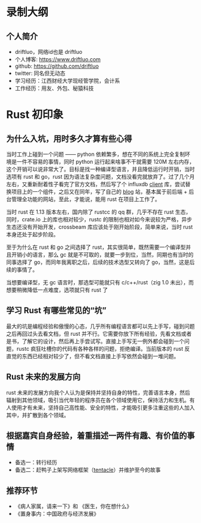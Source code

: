 # 录制大纲

## 个人简介
- driftluo，网络id也是 driftluo
- 个人博客: https://www.driftluo.com
- github: https://github.com/driftluo
- twitter: 同名但无动态
- 学习经历：江西财经大学现经管学院，会计系
- 工作经历：用友、外包、秘猿科技

# Rust 初印象

## 为什么入坑，用时多久才算有些心得

当时工作上碰到一个问题 —— python 依赖繁多，想在不同的系统上完全复制环境是一件不容易的事情，同时 python 运行起来啥事不干就需要 120M 左右内存，这个开销可以说非常大了。目标是找一种编译型语言，并且降低运行时开销，当时选项有 rust 和 go，rust 因为语法复杂度问题，文档没看完就放弃了。过了几个月左右，又重新耐着性子看完了官方文档，然后写了个 influxdb [client](https://github.com/driftluo/InfluxDBClient-rs) 库，尝试替换项目上的一个组件，之后又在同年，写了自己的 [blog](https://github.com/driftluo/myblog) 站，基本属于前后端 + 后台管理全功能的网站，至此，才能说，能用 rust 在项目上工作了。

当时 rust 在 1.13 版本左右，国内除了 rustcc 的 qq 群，几乎不存在 rust 生态，同时，crate.io 上的库也相对较少，rustc 的限制也相对如今来说较为严格，异步生态还没有开始开发，crossbeam 库应该处于刚开始阶段，简单来说，当时 rust 本身还处于起步阶段。

至于为什么在 rust 和 go 之间选择了 rust，其实很简单，既然需要一个编译型并且开销小的语言，那么 gc 就是不可取的，就要一步到位，当然，同期也有当时的同事选择了 go，而同年我离职之后，后续的技术选型又转向了 go，当然，这是后续的事情了。

当想要编译型，无 gc 语言时，那选型可能就只有 c/c++/rust（zig 1.0 未出），而想要稍微降低一点难度，选项就只有 rust 了

## 学习 Rust 有哪些常见的“坑”

最大的坑是编程经验和傲慢的心态，几乎所有编程语言都可以先上手写，碰到问题之后再回过头去看文档，但 rust 并不行。它需要你放下所有经验，先看文档或者是书，了解它的设计，然后再上手尝试写。直接上手写无一例外都会碰到一个问题，rustc 疯狂吐槽你的代码有各种各样的问题，拒绝编译。当前版本的 rust 反直觉的东西已经相对较少了，但不看文档直接上手写依然会碰到一堆问题。

## Rust 未来的发展方向

rust 未来的发展方向我个人认为是保持并坚持自身的特性，完善语言本身，然后辐射到其他领域，吸引当代年轻的程序员在各个领域使用它，保持活力和生机。有人使用才有未来，坚持自己高性能、安全的特性，才能吸引更多注重这些的人加入其中，并扩散到各个领域。

## 根据嘉宾自身经验，着重描述一两件有趣、有价值的事情

- 备选一：转行经历
- 备选二：赶鸭子上架写网络框架（[tentacle](https://github.com/driftluo/tentacle)）并维护至今的故事

## 推荐环节

- 《病人家属，请来一下》和 《医生，你在想什么》
- 《置身事内：中国政府与经济发展》
